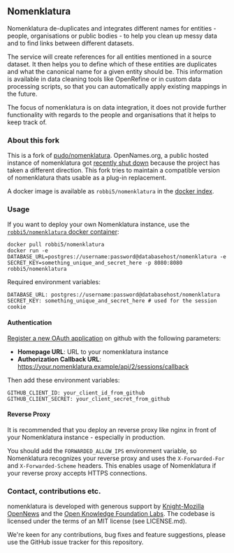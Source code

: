 ## Nomenklatura

Nomenklatura de-duplicates and integrates different names for entities - people, organisations or public bodies - to help you clean up messy data and to find links between different datasets.

The service will create references for all entities mentioned in a source dataset. It then helps you to define which of these entities are duplicates and what the canonical name for a given entity should be. This information is available in data cleaning tools like OpenRefine or in custom data processing scripts, so that you can automatically apply existing mappings in the future. 

The focus of nomenklatura is on data integration, it does not provide further functionality with regards to the people and organisations that it helps to keep track of. 

### About this fork
This is a fork of [pudo/nomenklatura](https://github.com/pudo/nomenklatura). OpenNames.org, a public hosted instance of nomenklatura got [recently shut down](https://github.com/pudo/nomenklatura/wiki/OpenNames.org-Shutdown-Notice) because the project has taken a different direction. This fork tries to maintain a compatible version of nomenklatura thats usable as a plug-in replacement.

A docker image is available as `robbi5/nomenklatura` in the [docker index](https://registry.hub.docker.com/u/robbi5/nomenklatura/).

### Usage

If you want to deploy your own Nomenklatura instance, use the [`robbi5/nomenklatura` docker container](https://registry.hub.docker.com/u/robbi5/nomenklatura/):

```
docker pull robbi5/nomenklatura
docker run -e DATABASE_URL=postgres://username:password@databasehost/nomenklatura -e SECRET_KEY=something_unique_and_secret_here -p 8080:8080 robbi5/nomenklatura
```

Required environment variables:
```
DATABASE_URL: postgres://username:password@databasehost/nomenklatura
SECRET_KEY: something_unique_and_secret_here # used for the session cookie
```

#### Authentication
[Register a new OAuth application](https://github.com/settings/developers) on github with the following parameters:

* __Homepage URL__: URL to your nomenklatura instance
* __Authorization Callback URL__: https://your.nomenklatura.example/api/2/sessions/callback

Then add these environment variables:
```
GITHUB_CLIENT_ID: your_client_id_from_github
GITHUB_CLIENT_SECRET: your_client_secret_from_github
```

#### Reverse Proxy
It is recommended that you deploy an reverse proxy like nginx in front of your Nomenklatura instance - especially in production.

You should add the `FORWARDED_ALLOW_IPS` environment variable, so Nomenklatura recognizes your reverse proxy and
uses the `X-Forwarded-For` and `X-Forwarded-Scheme` headers. This enables usage of Nomenklatura if your reverse proxy accepts HTTPS connections.

### Contact, contributions etc.

nomenklatura is developed with generous support by [Knight-Mozilla OpenNews](http://opennews.org) and the [Open Knowledge Foundation Labs](http://okfnlabs.org). The codebase is licensed under the terms of an MIT license (see LICENSE.md).

We're keen for any contributions, bug fixes and feature suggestions, please use the GitHub issue tracker for this repository. 

